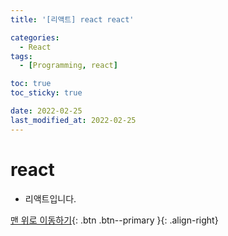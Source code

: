 ```yaml
---
title: '[리액트] react react'

categories:
  - React
tags:
  - [Programming, react]

toc: true
toc_sticky: true

date: 2022-02-25
last_modified_at: 2022-02-25
---
```


# react

- 리액트입니다.

[맨 위로 이동하기](#){: .btn .btn--primary }{: .align-right}
